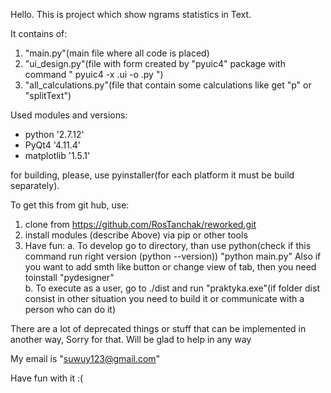 



Hello.
This is project which show ngrams statistics in Text.



It contains of:
  1. "main.py"(main file where all code is placed)
  2. "ui_design.py"(file with form created by "pyuic4" package with command " pyuic4 -x <file name>.ui -o  <new file name>.py ")
  3. "all_calculations.py"(file that contain some calculations like get "p" or "splitText")



Used modules and versions:
  - python '2.7.12'
  - PyQt4 '4.11.4'
  - matplotlib '1.5.1'

for building, please, use pyinstaller(for each platform it must be build separately).

To get this from git hub, use:
  1. clone from https://github.com/RosTanchak/reworked.git
  2. install modules (describe Above) via pip or other tools
  3. Have fun:
    a. To develop go to directory, than use python(check if this command run right version (python --version))
      "python main.py"
      Also if you want to add smth like button or change view of tab, then you need toinstall "pydesigner"  
    b. To execute as a user, go to ./dist and run "praktyka.exe"(if folder dist consist in other situation you need to build it or communicate with a person who can do it)













There are a lot of deprecated things or stuff that can be implemented in another way, Sorry for that. Will be glad to help in any way

  My email  is "suwuy123@gmail.com"

Have fun with it :(
